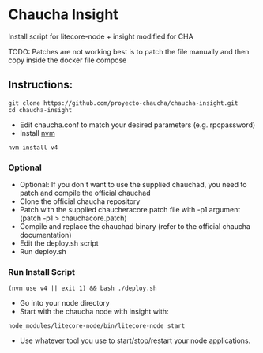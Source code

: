 # Chaucha Insight

Install script for litecore-node + insight modified for CHA

TODO: Patches are not working
best is to patch the file manually and then copy
inside the docker file compose

## Instructions:

```
git clone https://github.com/proyecto-chaucha/chaucha-insight.git
cd chaucha-insight
```

* Edit chaucha.conf to match your desired parameters (e.g. rpcpassword)
* Install [nvm](https://github.com/creationix/nvm)

```
nvm install v4
```

### Optional
* Optional: If you don't want to use the supplied chauchad, you need to patch and compile the official chauchad
* Clone the official chaucha repository
* Patch with the supplied chaucheracore.patch file with -p1 argument (patch -p1 > chauchacore.patch)
* Compile and replace the chauchad binary (refer to the official chaucha documentation)
* Edit the deploy.sh script
* Run deploy.sh

### Run Install Script

```
(nvm use v4 || exit 1) && bash ./deploy.sh
```

* Go into your node directory
* Start with the chaucha node with insight with:

```
node_modules/litecore-node/bin/litecore-node start
```

* Use whatever tool you use to start/stop/restart your node applications.
